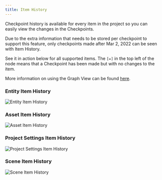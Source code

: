 ```yaml
---
title: Item History
---
```


Checkpoint history is available for every item in the project so you can easily view the changes in the Checkpoints.

Due to the extra information that needs to be stored per checkpoint to support this feature, only checkpoints made after Mar 2, 2022 can be seen with Item History.

See it in action below for all supported items. The `[=]` in the top left of the node means that a Checkpoint has been made but with no changes to the item.

More information on using the Graph View can be found [here][graph-view].

### Entity Item History

![Entity Item History](/img/user-manual/version-control/item-history/entity-item-history.gif)

### Asset Item History

![Asset Item History](/img/user-manual/version-control/item-history/asset-item-history.gif)

### Project Settings Item History

![Project Settings Item History](/img/user-manual/version-control/item-history/project-item-history.gif)

### Scene Item History

![Scene Item History](/img/user-manual/version-control/item-history/scene-item-history.gif)

[graph-view]: /user-manual/editor/version-control/graph-view/
